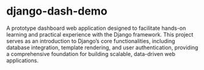 # django-dash-demo
A prototype dashboard web application designed to facilitate hands-on learning and practical experience with the Django framework. This project serves as an introduction to Django’s core functionalities, including database integration, template rendering, and user authentication, providing a comprehensive foundation for building scalable, data-driven web applications.
